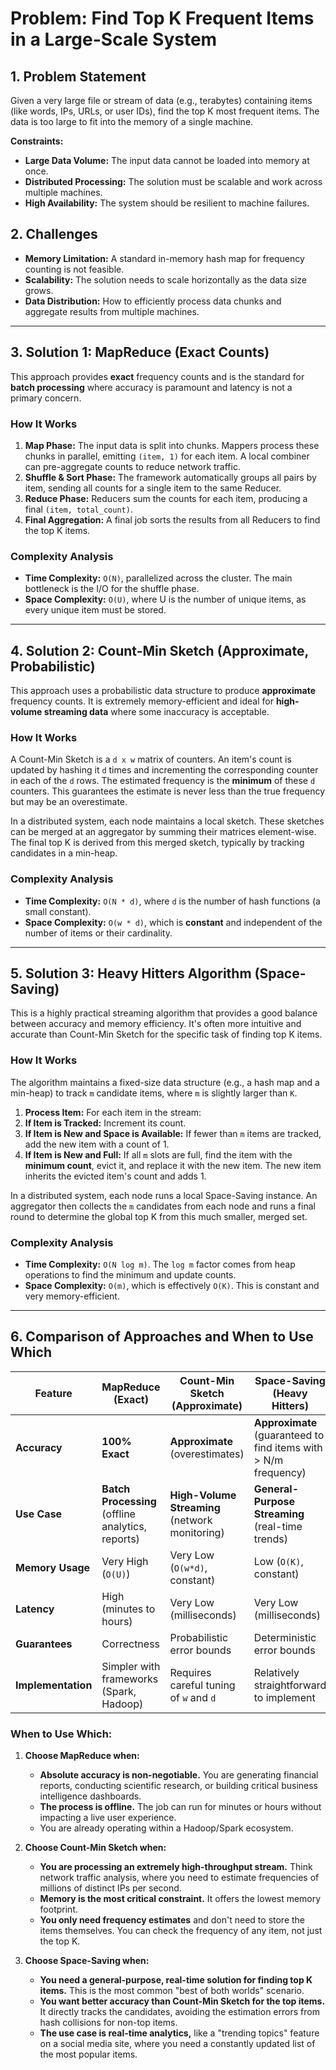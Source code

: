 # Problem: Find Top K Frequent Items in a Large-Scale System

## 1. Problem Statement

Given a very large file or stream of data (e.g., terabytes) containing items (like words, IPs, URLs, or user IDs), find the top K most frequent items. The data is too large to fit into the memory of a single machine.

**Constraints:**

*   **Large Data Volume:** The input data cannot be loaded into memory at once.
*   **Distributed Processing:** The solution must be scalable and work across multiple machines.
*   **High Availability:** The system should be resilient to machine failures.

## 2. Challenges

*   **Memory Limitation:** A standard in-memory hash map for frequency counting is not feasible.
*   **Scalability:** The solution needs to scale horizontally as the data size grows.
*   **Data Distribution:** How to efficiently process data chunks and aggregate results from multiple machines.

---

## 3. Solution 1: MapReduce (Exact Counts)

This approach provides **exact** frequency counts and is the standard for **batch processing** where accuracy is paramount and latency is not a primary concern.

### How It Works
1.  **Map Phase:** The input data is split into chunks. Mappers process these chunks in parallel, emitting `(item, 1)` for each item. A local combiner can pre-aggregate counts to reduce network traffic.
2.  **Shuffle & Sort Phase:** The framework automatically groups all pairs by item, sending all counts for a single item to the same Reducer.
3.  **Reduce Phase:** Reducers sum the counts for each item, producing a final `(item, total_count)`.
4.  **Final Aggregation:** A final job sorts the results from all Reducers to find the top K items.

### Complexity Analysis
*   **Time Complexity:** `O(N)`, parallelized across the cluster. The main bottleneck is the I/O for the shuffle phase.
*   **Space Complexity:** `O(U)`, where U is the number of unique items, as every unique item must be stored.

---

## 4. Solution 2: Count-Min Sketch (Approximate, Probabilistic)

This approach uses a probabilistic data structure to produce **approximate** frequency counts. It is extremely memory-efficient and ideal for **high-volume streaming data** where some inaccuracy is acceptable.

### How It Works
A Count-Min Sketch is a `d x w` matrix of counters. An item's count is updated by hashing it `d` times and incrementing the corresponding counter in each of the `d` rows. The estimated frequency is the **minimum** of these `d` counters. This guarantees the estimate is never less than the true frequency but may be an overestimate.

In a distributed system, each node maintains a local sketch. These sketches can be merged at an aggregator by summing their matrices element-wise. The final top K is derived from this merged sketch, typically by tracking candidates in a min-heap.

### Complexity Analysis
*   **Time Complexity:** `O(N * d)`, where `d` is the number of hash functions (a small constant).
*   **Space Complexity:** `O(w * d)`, which is **constant** and independent of the number of items or their cardinality.

---

## 5. Solution 3: Heavy Hitters Algorithm (Space-Saving)

This is a highly practical streaming algorithm that provides a good balance between accuracy and memory efficiency. It's often more intuitive and accurate than Count-Min Sketch for the specific task of finding top K items.

### How It Works
The algorithm maintains a fixed-size data structure (e.g., a hash map and a min-heap) to track `m` candidate items, where `m` is slightly larger than `K`.

1.  **Process Item:** For each item in the stream:
2.  **If Item is Tracked:** Increment its count.
3.  **If Item is New and Space is Available:** If fewer than `m` items are tracked, add the new item with a count of 1.
4.  **If Item is New and Full:** If all `m` slots are full, find the item with the **minimum count**, evict it, and replace it with the new item. The new item inherits the evicted item's count and adds 1.

In a distributed system, each node runs a local Space-Saving instance. An aggregator then collects the `m` candidates from each node and runs a final round to determine the global top K from this much smaller, merged set.

### Complexity Analysis
*   **Time Complexity:** `O(N log m)`. The `log m` factor comes from heap operations to find the minimum and update counts.
*   **Space Complexity:** `O(m)`, which is effectively `O(K)`. This is constant and very memory-efficient.

---

## 6. Comparison of Approaches and When to Use Which

| Feature             | MapReduce (Exact)                          | Count-Min Sketch (Approximate)               | Space-Saving (Heavy Hitters)                 |
| ------------------- | ------------------------------------------ | -------------------------------------------- | -------------------------------------------- |
| **Accuracy**        | **100% Exact**                             | **Approximate** (overestimates)              | **Approximate** (guaranteed to find items with > N/m frequency) |
| **Use Case**        | **Batch Processing** (offline analytics, reports) | **High-Volume Streaming** (network monitoring) | **General-Purpose Streaming** (real-time trends) |
| **Memory Usage**    | Very High (`O(U)`)                        | Very Low (`O(w*d)`, constant)                | Low (`O(K)`, constant)                       |
| **Latency**         | High (minutes to hours)                    | Very Low (milliseconds)                      | Very Low (milliseconds)                      |
| **Guarantees**      | Correctness                                | Probabilistic error bounds                   | Deterministic error bounds                   |
| **Implementation**  | Simpler with frameworks (Spark, Hadoop)    | Requires careful tuning of `w` and `d`       | Relatively straightforward to implement      |

### When to Use Which:

1.  **Choose MapReduce when:**
    *   **Absolute accuracy is non-negotiable.** You are generating financial reports, conducting scientific research, or building critical business intelligence dashboards.
    *   **The process is offline.** The job can run for minutes or hours without impacting a live user experience.
    *   You are already operating within a Hadoop/Spark ecosystem.

2.  **Choose Count-Min Sketch when:**
    *   **You are processing an extremely high-throughput stream.** Think network traffic analysis, where you need to estimate frequencies of millions of distinct IPs per second.
    *   **Memory is the most critical constraint.** It offers the lowest memory footprint.
    *   **You only need frequency estimates** and don't need to store the items themselves. You can check the frequency of any item, not just the top K.

3.  **Choose Space-Saving when:**
    *   **You need a general-purpose, real-time solution for finding top K items.** This is the most common "best of both worlds" scenario.
    *   **You want better accuracy than Count-Min Sketch for the top items.** It directly tracks the candidates, avoiding the estimation errors from hash collisions for non-top items.
    *   **The use case is real-time analytics,** like a "trending topics" feature on a social media site, where you need a constantly updated list of the most popular items.